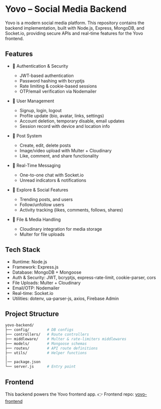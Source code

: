 # Yovo – Social Media Backend

Yovo is a modern social media platform. This repository contains the backend implementation, built with Node.js, Express, MongoDB, and Socket.io, providing secure APIs and real-time features for the Yovo frontend.

## Features

- 🔐 Authentication & Security
    - JWT-based authentication
    - Password hashing with bcryptjs
    - Rate limiting & cookie-based sessions
    - OTP/email verification via Nodemailer

- 👤 User Management
    - Signup, login, logout
    - Profile update (bio, avatar, links, settings)
    - Account deletion, temporary disable, email updates
    - Session record with device and location info

- 📝 Post System
    - Create, edit, delete posts
    - Image/video upload with Multer + Cloudinary
    - Like, comment, and share functionality

- 💬 Real-Time Messaging
    - One-to-one chat with Socket.io
    - Unread indicators & notifications

- 🔎 Explore & Social Features
    - Trending posts, and users
    - Follow/unfollow users
    - Activity tracking (likes, comments, follows, shares)

- 📂 File & Media Handling
    - Cloudinary integration for media storage
    - Multer for file uploads

## Tech Stack

- Runtime: Node.js
- Framework: Express.js
- Database: MongoDB + Mongoose
- Auth & Security: JWT, bcryptjs, express-rate-limit, cookie-parser, cors
- File Uploads: Multer + Cloudinary
- Email/OTP: Nodemailer
- Real-time: Socket.io
- Utilities: dotenv, ua-parser-js, axios, Firebase Admin

## Project Structure

```bash
yovo-backend/
├── config/        # DB configs
├── controllers/   # Route controllers
├── middleware/    # Multer & rate-limiters middlewares
├── models/        # Mongoose schemas
├── routes/        # API route definitions
├── utils/         # Helper functions
│
│── package.json
└── server.js      # Entry point
```

## Frontend

This backend powers the Yovo frontend app.
👉 Frontend repo: [yovo-frontend](https://github.com/pranjul-jangra/yovo)